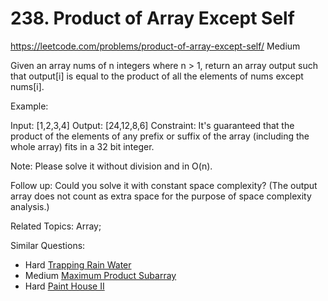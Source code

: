 # 238. Product of Array Except Self
<https://leetcode.com/problems/product-of-array-except-self/>
Medium

Given an array nums of n integers where n > 1,  return an array output such that output[i] is equal to the product of all the elements of nums except nums[i].

Example:

Input:  [1,2,3,4]
Output: [24,12,8,6]
Constraint: It's guaranteed that the product of the elements of any prefix or suffix of the array (including the whole array) fits in a 32 bit integer.

Note: Please solve it without division and in O(n).

Follow up:
Could you solve it with constant space complexity? (The output array does not count as extra space for the purpose of space complexity analysis.)

Related Topics: Array;

Similar Questions: 
* Hard [Trapping Rain Water](https://leetcode.com/problems/trapping-rain-water/)
* Medium [Maximum Product Subarray](https://leetcode.com/problems/maximum-product-subarray/)
* Hard [Paint House II](https://leetcode.com/problems/paint-house-ii/)
